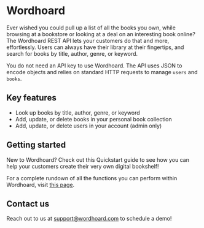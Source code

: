
# Wordhoard

Ever wished you could pull up a list of all the books you own, while browsing at a bookstore or looking at a deal on an interesting book online? The Wordhoard REST API lets your customers do that and more, effortlessly. Users can always have their library at their fingertips, and search for books by title, author, genre, or keyword.

You do not need an API key to use Wordhoard. The API uses JSON to encode objects and relies on standard HTTP requests to manage `users` and `books`.

## Key features

* Look up books by title, author, genre, or keyword
* Add, update, or delete books in your personal book collection
* Add, update, or delete users in your account (admin only)

## Getting started

New to Wordhoard? Check out this Quickstart guide to see how you can help your customers create their very own digital bookshelf!

For a complete rundown of all the functions you can perform within Wordhoard, visit [this page](index.md).

## Contact us

Reach out to us at [support@wordhoard.com](mailto:support@wordhoard.com) to schedule a demo!
